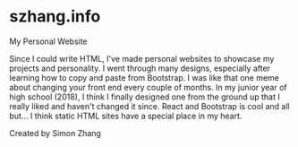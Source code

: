 # szhang.info

My Personal Website

Since I could write HTML, I've made personal websites to showcase my projects and personality. I went through many designs, especially after learning how to copy and paste from Bootstrap. I was like that one meme about changing your front end every couple of months. In my junior year of high school (2018), I think I finally designed one from the ground up that I really liked and haven't changed it since. React and Bootstrap is cool and all but... I think static HTML sites have a special place in my heart.

Created by Simon Zhang
